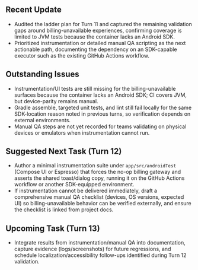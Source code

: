 ## Recent Update
- Audited the ladder plan for Turn 11 and captured the remaining validation gaps around billing-unavailable experiences, confirming coverage is limited to JVM tests because the container lacks an Android SDK.
- Prioritized instrumentation or detailed manual QA scripting as the next actionable path, documenting the dependency on an SDK-capable executor such as the existing GitHub Actions workflow.

## Outstanding Issues
- Instrumentation/UI tests are still missing for the billing-unavailable surfaces because the container lacks an Android SDK; CI covers JVM, but device-parity remains manual.
- Gradle assemble, targeted unit tests, and lint still fail locally for the same SDK-location reason noted in previous turns, so verification depends on external environments.
- Manual QA steps are not yet recorded for teams validating on physical devices or emulators when instrumentation cannot run.

## Suggested Next Task (Turn 12)
- Author a minimal instrumentation suite under `app/src/androidTest` (Compose UI or Espresso) that forces the no-op billing gateway and asserts the shared toast/dialog copy, running it on the GitHub Actions workflow or another SDK-equipped environment.
- If instrumentation cannot be delivered immediately, draft a comprehensive manual QA checklist (devices, OS versions, expected UI) so billing-unavailable behavior can be verified externally, and ensure the checklist is linked from project docs.

## Upcoming Task (Turn 13)
- Integrate results from instrumentation/manual QA into documentation, capture evidence (logs/screenshots) for future regressions, and schedule localization/accessibility follow-ups identified during Turn 12 validation.
